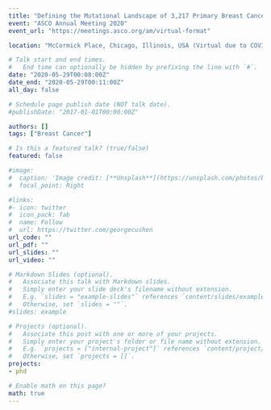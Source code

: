 ```yaml
---
title: "Defining the Mutational Landscape of 3,217 Primary Breast Cancer Transcriptomes through large-scale RNA-seq within the Sweden Cancerome Analysis Network: Breast Project (SCAN-B; NCT03430492)"
event: "ASCO Annual Meeting 2020"
event_url: "https://meetings.asco.org/am/virtual-format"

location: "McCormick Place, Chicago, Illinois, USA (Virtual due to COVID-19)"

# Talk start and end times.
#   End time can optionally be hidden by prefixing the line with `#`.
date: "2020-05-29T00:08:00Z"
date_end: "2020-05-29T00:11:00Z"
all_day: false

# Schedule page publish date (NOT talk date).
#publishDate: "2017-01-01T00:00:00Z"

authors: []
tags: ["Breast Cancer"]

# Is this a featured talk? (true/false)
featured: false

#image:
#  caption: 'Image credit: [**Unsplash**](https://unsplash.com/photos/bzdhc5b3Bxs)'
#  focal_point: Right

#links:
#- icon: twitter
#  icon_pack: fab
#  name: Follow
#  url: https://twitter.com/georgecushen
url_code: ""
url_pdf: ""
url_slides: ""
url_video: ""

# Markdown Slides (optional).
#   Associate this talk with Markdown slides.
#   Simply enter your slide deck's filename without extension.
#   E.g. `slides = "example-slides"` references `content/slides/example-slides.md`.
#   Otherwise, set `slides = ""`.
#slides: example

# Projects (optional).
#   Associate this post with one or more of your projects.
#   Simply enter your project's folder or file name without extension.
#   E.g. `projects = ["internal-project"]` references `content/project/deep-learning/index.md`.
#   Otherwise, set `projects = []`.
projects:
- phd

# Enable math on this page?
math: true
---
```

